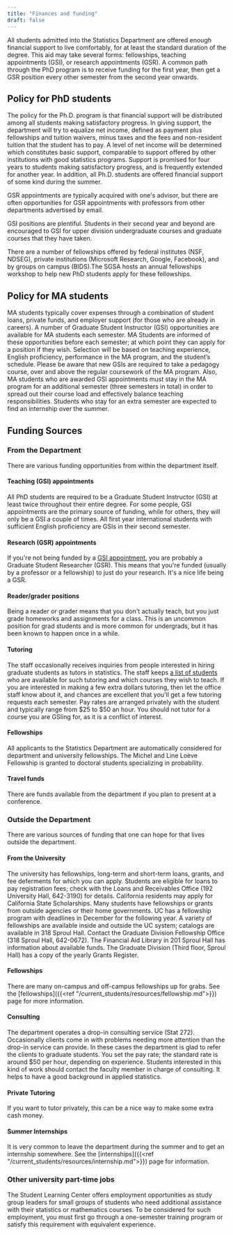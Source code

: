 ```yaml
---
title: "Finances and funding"
draft: false
---
```


All students admitted into the Statistics Department are offered enough financial support to live comfortably, for at least the standard duration of the degree. This aid may take several forms: fellowships, teaching appointments (GSI), or research appointments (GSR). A common path through the PhD program is to receive funding for the first year, then get a GSR position every other semester from the second year onwards.

## Policy for PhD students

The policy for the Ph.D. program is that financial support will be distributed among all students making satisfactory progress. In giving support, the department will try to equalize net income, defined as payment plus fellowships and tuition waivers, minus taxes and the fees and non-resident tuition that the student has to pay. A level of net income will be determined which constitutes basic support, comparable to support offered by other institutions with good statistics programs. Support is promised for four years to students making satisfactory progress, and is frequently extended for another year. In addition, all Ph.D. students are offered financial support of some kind during the summer.

GSR appointments are typically acquired with one's advisor, but there are often opportunities for GSR appointments with professors from other departments advertised by email.

GSI positions are plentiful. Students in their second year and beyond are encouraged to GSI for upper division undergraduate courses and graduate courses that they have taken.

There are a number of fellowships offered by federal institutes (NSF, NDSEG), private institutions (Microsoft Research, Google, Facebook), and by groups on campus (BIDS).The SGSA hosts an annual fellowships workshop to help new PhD students apply for these fellowships.

## Policy for MA students

MA students typically cover expenses through a combination of student loans, private funds, and employer support (for those who are already in careers). A number of Graduate Student Instructor (GSI) opportunities are available for MA students each semester. MA Students are informed of these opportunities before each semester; at which point they can apply for a position if they wish. Selection will be based on teaching experience, English proficiency, performance in the MA program, and the student’s schedule. Please be aware that new GSIs are required to take a pedagogy course, over and above the regular coursework of the MA program. Also, MA students who are awarded GSI appointments must stay in the MA program for an additional semester (three semesters in total) in order to spread out their course load and effectively balance teaching responsibilities. Students who stay for an extra semester are expected to find an internship over the summer.


## Funding Sources

### From the Department

There are various funding opportunities from within the department itself.

#### Teaching (GSI) appointments

All PhD students are required to be a Graduate Student Instructor (GSI) at least twice throughout their entire degree. For some people, GSI appointments are the primary source of funding, while for others, they will only be a GSI a couple of times. All first year international students with sufficient English proficiency are GSIs in their second semester.

#### Research (GSR) appointments

If you're not being funded by a [GSI appointment](https://sites.google.com/site/berkeleysgsa/prospective-students/the-department/graduate-student-instructors-gsis), you are probably a Graduate Student Researcher (GSR). This means that you're funded (usually by a professor or a fellowship) to just do your research. It's a nice life being a GSR.

#### Reader/grader positions

Being a reader or grader means that you don't actually teach, but you just grade homeworks and assignments for a class. This is an uncommon position for grad students and is more common for undergrads, but it has been known to happen once in a while.

#### Tutoring

The staff occasionally receives inquiries from people interested in hiring graduate students as tutors in statistics. The staff keeps [a list of students](http://statistics.berkeley.edu/courses/tutoring) who are available for such tutoring and which courses they wish to teach. If you are interested in making a few extra dollars tutoring, then let the office staff know about it, and chances are excellent that you'll get a few tutoring requests each semester. Pay rates are arranged privately with the student and typically range from $25 to $50 an hour. You should not tutor for a course you are GSIing for, as it is a conflict of interest.

#### Fellowships

All applicants to the Statistics Department are automatically considered for department and university fellowships. The Michel and Line Loève Fellowship is granted to doctoral students specializing in probability.

#### Travel funds

There are funds available from the department if you plan to present at a conference.

### Outside the Department

There are various sources of funding that one can hope for that lives outside the department.

#### From the University

The university has fellowships, long-term and short-term loans, grants, and fee deferments for which you can apply. Students are eligible for loans to pay registration fees; check with the Loans and Receivables Office (192 University Hall, 642-3190) for details. California residents may apply for California State Scholarships. Many students have fellowships or grants from outside agencies or their home governments. UC has a fellowship program with deadlines in December for the following year. A variety of fellowships are available inside and outside the UC system; catalogs are available in 318 Sproul Hall. Contact the Graduate Division Fellowship Office (318 Sproul Hall, 642-0672). The Financial Aid Library in 201 Sproul Hall has information about available funds. The Graduate Division (Third floor, Sproul Hall) has a copy of the yearly Grants Register.

#### Fellowships

There are many on-campus and off-campus fellowships up for grabs. See the [fellowships]({{<ref "/current_students/resources/fellowship.md">}}) page for more information.



#### Consulting

The department operates a drop-in consulting service (Stat 272). Occasionally clients come in with problems needing more attention than the drop-in service can provide. In these cases the department is glad to refer the clients to graduate students. You set the pay rate; the standard rate is around $50 per hour, depending on experience. Students interested in this kind of work should contact the faculty member in charge of consulting. It helps to have a good background in applied statistics.



#### Private Tutoring

If you want to tutor privately, this can be a nice way to make some extra cash money.



#### Summer Internships

It is very common to leave the department during the summer and to get an internship somewhere. See the [internships]({{<ref "/current_students/resources/internship.md">}}) page for information.

### Other university part-time jobs

The Student Learning Center offers employment opportunities as study group leaders for small groups of students who need additional assistance with their statistics or mathematics courses. To be considered for such employment, you must first go through a one-semester training program or satisfy this requirement with equivalent experience.